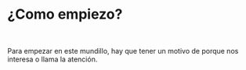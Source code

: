 <h1>¿Como empiezo?</h1>
<br>
<p>Para empezar en este mundillo, hay que tener un motivo de porque nos interesa o llama la atención.</p>
